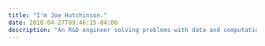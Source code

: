 ```yaml
---
title: "I'm Joe Hutchinson."
date: 2018-04-27T09:46:15-04:00
description: "An R&D engineer solving problems with data and computation.  These are my thoughts on life and technology..."
---
```

